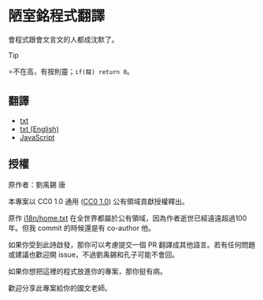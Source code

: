 # 陋室銘程式翻譯

會程式跟會文言文的人都成沈默了。

> [!TIP]
> ⭐不在高，有按則靈；`if(龍) return 0`。

## 翻譯

- [txt](i18n/home.txt)
- [txt (English)](i18n/home.en.txt)
- [JavaScript](i18n/home.js)

## 授權

原作者：劉禹錫 唐

本專案以 CC0 1.0 通用 ([CC0 1.0](https://creativecommons.org/publicdomain/zero/1.0/)) 公有領域貢獻授權釋出。

原作 [i18n/home.txt](i18n/home.txt) 在全世界都屬於公有領域，因為作者逝世已經遠遠超過100年。但我 commit 的時候還是有 co-author 他。

如果你受到此詩啟發，那你可以考慮提交一個 PR 翻譯成其他語言。若有任何問題或建議也歡迎開 issue，不過劉禹錫和孔子可能不會回。

如果你想把這裡的程式放進你的專案，那你挺有病。

歡迎分享此專案給你的國文老師。
